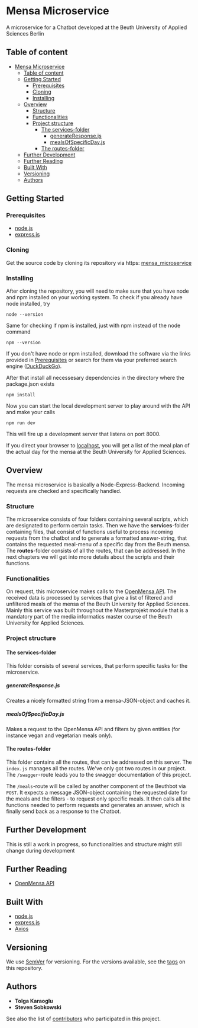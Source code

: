 # Mensa Microservice

A microservice for a Chatbot developed at the Beuth University of Applied Sciences Berlin

## Table of content

- [Mensa Microservice](#mensa-microservice)
  - [Table of content](#table-of-content)
  - [Getting Started](#getting-started)
    - [Prerequisites](#prerequisites)
    - [Cloning](#cloning)
    - [Installing](#installing)
  - [Overview](#overview)
    - [Structure](#structure)
    - [Functionalities](#functionalities)
    - [Project structure](#project-structure)
      - [The services-folder](#the-services-folder)
        - [generateResponse.js](#generateresponsejs)
        - [mealsOfSpecificDay.js](#mealsofspecificdayjs)
      - [The routes-folder](#the-routes-folder)
  - [Further Development](#further-development)
  - [Further Reading](#further-reading)
  - [Built With](#built-with)
  - [Versioning](#versioning)
  - [Authors](#authors)

## Getting Started

### Prerequisites

- [node.js](https://nodejs.org/en/)
- [express.js](https://expressjs.com/)

### Cloning

Get the source code by cloning its repository via https: [mensa_microservice](https://github.com/Onkilchen/mensa_microservice.git)

### Installing

After cloning the repository, you will need to make sure that you have node and npm installed on your working system. To check if you already have node installed, try

`node --version`

Same for checking if npm is installed, just with npm instead of the node command

`npm --version`

If you don't have node or npm installed, download the software via the links provided in [Prerequisites](#prerequisites)  or search for them via your preferred search engine ([DuckDuckGo](duckduckgo.com)).

After that install all necessesary dependencies in the directory where the package.json exists

`npm install`

Now you can start the local development server to play around with the API and make your calls

`npm run dev`

This will fire up a development server that listens on port 8000.

If you direct your browser to [localhost](http://localhost:8000/meals), you will get a list of the meal plan of the actual day for the mensa at the Beuth University for Applied Sciences.

## Overview

The mensa microservice is basically a Node-Express-Backend. Incoming requests are checked and specifically handled.

### Structure

The microservice consists of four folders containing several scripts, which are designated to perform certain tasks. Then we have the **services**-folder containing files, that consist of functions useful to process incoming requests from the chatbot and to generate a formatted answer-string, that contains the requested meal-menu of a specific day from the Beuth mensa. The **routes**-folder consists of all the routes, that can be addressed. In the next chapters we will get into more details about the scripts and their functions.

### Functionalities

On request, this microservice makes calls to the [OpenMensa API](https://doc.openmensa.org/api/v2/). The received data is processed by services that give a list of filtered and unfiltered meals of the mensa of the Beuth University for Applied Sciences. Mainly this service was built throughout the Masterprojekt module that is a mandatory part of the media informatics master course of the Beuth University for Applied Sciences.

### Project structure

#### The services-folder

This folder consists of several services, that perform specific tasks for the microservice.

##### generateResponse.js

Creates a nicely formatted string from a mensa-JSON-object and caches it.

##### mealsOfSpecificDay.js

Makes a request to the OpenMensa API and filters by given entities (for instance vegan and vegetarian meals only).

#### The routes-folder

This folder contains all the routes, that can be addressed on this server. The `index.js` manages all the routes. We've only got two routes in our project. The `/swagger`-route leads you to the swagger documentation of this project.

The `/meals`-route will be called by another component of the Beuthbot via `POST`. It expects a message JSON-object containing the requested date for the meals and the filters - to request only specific meals. It then calls all the functions needed to perform requests and generates an answer, which is finally send back as a response to the Chatbot.

## Further Development

This is still a work in progress, so functionalities and structure might still change during development

## Further Reading

- [OpenMensa API](https://doc.openmensa.org/api/v2/)

## Built With

- [node.js](https://nodejs.org/en/)
- [express.js](https://expressjs.com/)
- [Axios](https://www.npmjs.com/package/axios)

## Versioning

We use [SemVer](http://semver.org/) for versioning. For the versions available, see the [tags](https://github.com/Onkilchen/mensa_microservice/tags) on this repository.

## Authors

- **Tolga Karaoglu**
- **Steven Sobkowski**

See also the list of [contributors](https://github.com/Onkilchen/mensa_microservice/contributors) who participated in this project.